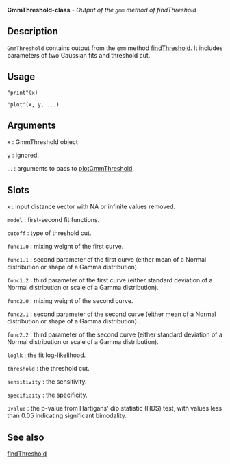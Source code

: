 





**GmmThreshold-class** - *Output of the `gmm` method of findThreshold*

Description
--------------------

`GmmThreshold` contains output from the `gmm` method [findThreshold](findThreshold.md). 
It includes parameters of two Gaussian fits and threshold cut.


Usage
--------------------
```
"print"(x)
```
```
"plot"(x, y, ...)
```

Arguments
-------------------

x
:   GmmThreshold object

y
:   ignored.

...
:   arguments to pass to [plotGmmThreshold](plotGmmThreshold.md).




Slots
-------------------



`x`
:   input distance vector with NA or infinite values removed.

`model`
:   first-second fit functions.

`cutoff`
:   type of threshold cut.

`func1.0`
:   mixing weight of the first curve.

`func1.1`
:   second parameter of the first curve (either mean of a Normal distribution or shape of a Gamma distribution).

`func1.2`
:   third parameter of the first curve (either standard deviation of a Normal distribution or scale of a Gamma distribution).

`func2.0`
:   mixing weight of the second curve.

`func2.1`
:   second parameter of the second curve (either mean of a Normal distribution or shape of a Gamma distribution)..

`func2.2`
:   third parameter of the second curve (either standard deviation of a Normal distribution or scale of a Gamma distribution).

`loglk`
:   the fit log-likelihood.

`threshold`
:   the threshold cut.

`sensitivity`
:   the sensitivity.

`specificity`
:   the specificity.

`pvalue`
:   the p-value from Hartigans' dip statistic (HDS) test, with values less than 0.05 indicating significant bimodality.




See also
-------------------

[findThreshold](findThreshold.md)



